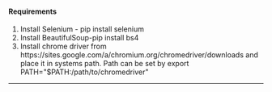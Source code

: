 <h4>Requirements</h4>
<ol>
<li>Install Selenium - pip install selenium
<li>Install BeautifulSoup-pip install bs4
<li>Install chrome driver from 
https://sites.google.com/a/chromium.org/chromedriver/downloads and place it in systems path.
Path can be set by export PATH="$PATH:/path/to/chromedriver"
</ol>
<hr>


